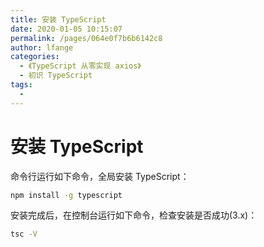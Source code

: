 ```yaml
---
title: 安装 TypeScript
date: 2020-01-05 10:15:07
permalink: /pages/064e0f7b6b6142c8
author: lfange
categories: 
  - 《TypeScript 从零实现 axios》
  - 初识 TypeScript
tags: 
  - 
---
```

# 安装 TypeScript

命令行运行如下命令，全局安装 TypeScript：

```bash
npm install -g typescript
```

安装完成后，在控制台运行如下命令，检查安装是否成功(3.x)：

```bash
tsc -V 
```
